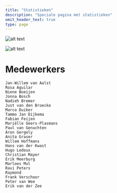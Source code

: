 ```yaml
---
title: "Statistieken"
description: "Speciale pagina met statistieken"
omit_header_text: true
type: page
---
```


![alt text](/images/stats/medewerkers.jpg "Medewerkenden")

![alt text](/images/stats/kijkcijfers-ep1-9.png "Kijkcijfers")

# Medewerkers

    Jan-Willem van Aalst  
    Rosa Aguilar  
    Niene Boeijen   
    Jonna Bosch  
    Nadieh Bremer
    Just van den Broecke
    Marco Duiker
    Tammo Jan Dijkema
    Fabian Feijen
    Mariëlle Geers-Plasmans
    Paul van Genuchten
    Áron Gergely
    Anita Graser
    Willem Hoffmans 
    Hans van der Kwast
    Hugo Ledoux 
    Christian Mayer
    Erik Meerburg
    Marloes Mul 
    Ravi Peters
    Raymond
    Frank Verschoor 
    Peter van Wee 
    Erik van der Zee
